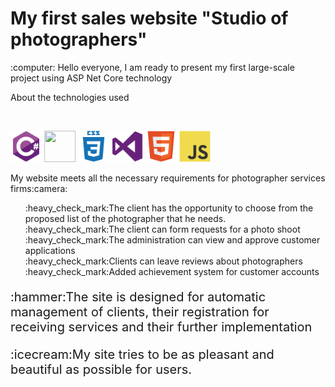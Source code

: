 # My first sales website "Studio of photographers"
<p>:computer: Hello everyone, I am ready to present my first large-scale project using ASP Net Core technology</p>
<p>About the technologies used</p>
<br>


<img style = "width: 50px;
    height: 50px;" src = "https://raw.githubusercontent.com/devicons/devicon/1119b9f84c0290e0f0b38982099a2bd027a48bf1/icons/csharp/csharp-original.svg"></img>
    <img style = "width: 50px;
    height: 50px;" src = "https://images.payhip.com/o_1fm2at63215t41m7l1o242g2vq0m.png?width=1500"></img>
    <img style = "width: 50px;
    height: 50px;" src = "https://raw.githubusercontent.com/devicons/devicon/1119b9f84c0290e0f0b38982099a2bd027a48bf1/icons/css3/css3-plain-wordmark.svg"></img>
    <img style = "width: 50px;
    height: 50px;" src = "https://raw.githubusercontent.com/devicons/devicon/1119b9f84c0290e0f0b38982099a2bd027a48bf1/icons/visualstudio/visualstudio-plain.svg"></img>
     <img style = "width: 50px;
    height: 50px;" src = "https://raw.githubusercontent.com/devicons/devicon/1119b9f84c0290e0f0b38982099a2bd027a48bf1/icons/html5/html5-original.svg"></img>
     <img style = "width: 50px;
    height: 50px;" src = "https://github.com/devicons/devicon/raw/master/icons/javascript/javascript-original.svg"></img>
   <p>My website meets all the necessary requirements for photographer services firms:camera:</p>
   <ul style =" list-style-type: none;">
  <li>:heavy_check_mark:The client has the opportunity to choose from the proposed list of the photographer that he needs.</li>
  <li>:heavy_check_mark:The client can form requests for a photo shoot</li>
  <li>:heavy_check_mark:The administration can view and approve customer applications</li>
  <li>:heavy_check_mark:Clients can leave reviews about photographers</li>
  <li>:heavy_check_mark:Added achievement system for customer accounts</li>
</ul>
<p style = "font-size: 20px">:hammer:The site is designed for automatic management of clients, their registration for receiving services and their further implementation</p>
<p style = "font-size: 20px"> :icecream:My site tries to be as pleasant and beautiful as possible for users.</p>
